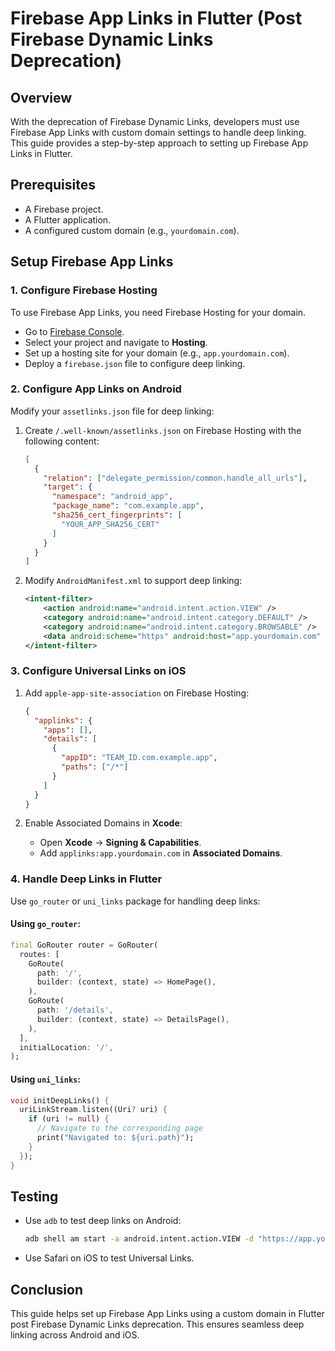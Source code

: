 # Firebase App Links in Flutter (Post Firebase Dynamic Links Deprecation)

## Overview
With the deprecation of Firebase Dynamic Links, developers must use Firebase App Links with custom domain settings to handle deep linking. This guide provides a step-by-step approach to setting up Firebase App Links in Flutter.

## Prerequisites
- A Firebase project.
- A Flutter application.
- A configured custom domain (e.g., `yourdomain.com`).

## Setup Firebase App Links

### 1. Configure Firebase Hosting
To use Firebase App Links, you need Firebase Hosting for your domain.

- Go to [Firebase Console](https://console.firebase.google.com/).
- Select your project and navigate to **Hosting**.
- Set up a hosting site for your domain (e.g., `app.yourdomain.com`).
- Deploy a `firebase.json` file to configure deep linking.

### 2. Configure App Links on Android
Modify your `assetlinks.json` file for deep linking:

1. Create `/.well-known/assetlinks.json` on Firebase Hosting with the following content:

   ```json
   [
     {
       "relation": ["delegate_permission/common.handle_all_urls"],
       "target": {
         "namespace": "android_app",
         "package_name": "com.example.app",
         "sha256_cert_fingerprints": [
           "YOUR_APP_SHA256_CERT"
         ]
       }
     }
   ]
   ```

2. Modify `AndroidManifest.xml` to support deep linking:

   ```xml
   <intent-filter>
       <action android:name="android.intent.action.VIEW" />
       <category android:name="android.intent.category.DEFAULT" />
       <category android:name="android.intent.category.BROWSABLE" />
       <data android:scheme="https" android:host="app.yourdomain.com" />
   </intent-filter>
   ```

### 3. Configure Universal Links on iOS

1. Add `apple-app-site-association` on Firebase Hosting:

   ```json
   {
     "applinks": {
       "apps": [],
       "details": [
         {
           "appID": "TEAM_ID.com.example.app",
           "paths": ["/*"]
         }
       ]
     }
   }
   ```

2. Enable Associated Domains in **Xcode**:
    - Open **Xcode** → **Signing & Capabilities**.
    - Add `applinks:app.yourdomain.com` in **Associated Domains**.

### 4. Handle Deep Links in Flutter
Use `go_router` or `uni_links` package for handling deep links:

#### Using `go_router`:

```dart
final GoRouter router = GoRouter(
  routes: [
    GoRoute(
      path: '/',
      builder: (context, state) => HomePage(),
    ),
    GoRoute(
      path: '/details',
      builder: (context, state) => DetailsPage(),
    ),
  ],
  initialLocation: '/',
);
```

#### Using `uni_links`:

```dart
void initDeepLinks() {
  uriLinkStream.listen((Uri? uri) {
    if (uri != null) {
      // Navigate to the corresponding page
      print("Navigated to: ${uri.path}");
    }
  });
}
```

## Testing
- Use `adb` to test deep links on Android:
  ```sh
  adb shell am start -a android.intent.action.VIEW -d "https://app.yourdomain.com/details" com.example.app
  ```
- Use Safari on iOS to test Universal Links.

## Conclusion
This guide helps set up Firebase App Links using a custom domain in Flutter post Firebase Dynamic Links deprecation. This ensures seamless deep linking across Android and iOS.

